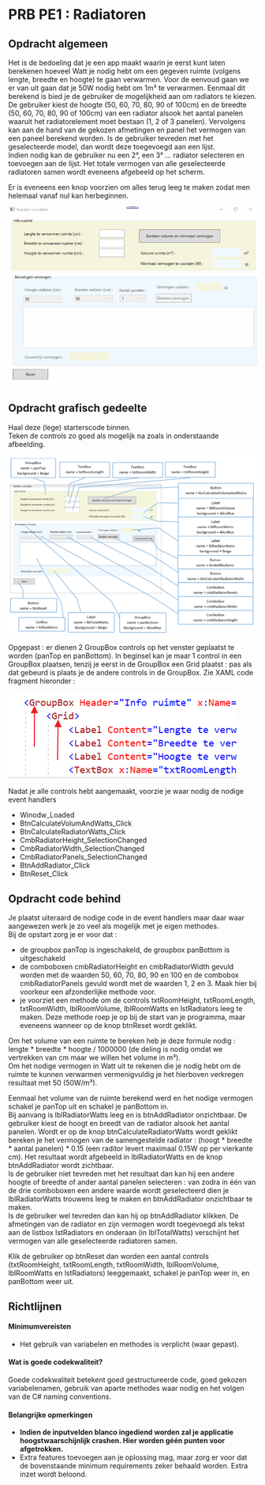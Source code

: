 # PRB PE1 : Radiatoren

## Opdracht algemeen

Het is de bedoeling dat je een app maakt waarin je eerst kunt laten berekenen hoeveel Watt je nodig hebt om een gegeven ruimte (volgens lengte, breedte en hoogte) te gaan verwarmen.  Voor de eenvoud gaan we er van uit gaan dat je 50W nodig hebt om 1m³ te verwarmen.
Eenmaal dit berekend is bied je de gebruiker de mogelijkheid aan om radiators te kiezen.  
De gebruiker kiest de hoogte (50, 60, 70, 80, 90 of 100cm) en de breedte  (50, 60, 70, 80, 90 of 100cm) van een radiator alsook het aantal panelen waaruit het radiatorelement moet bestaan (1, 2 of 3 panelen).
Vervolgens kan aan de hand van de gekozen afmetingen en panel het vermogen van een paneel berekend worden.  Is de gebruiker tevreden met het geselecteerde model, dan wordt deze toegevoegd aan een lijst.  
Indien nodig kan de gebruiker nu een 2°, een 3° ... radiator selecteren en toevoegen aan de lijst.
Het totale vermogen van alle geselecteerde radiatoren samen wordt eveneens afgebeeld op het scherm.

Er is eveneens een knop voorzien om alles terug leeg te maken zodat men helemaal vanaf nul kan herbeginnen.

![demo](assets/demo.gif)  

## Opdracht grafisch gedeelte

Haal deze (lege) starterscode binnen.  
Teken de controls zo goed als mogelijk na zoals in onderstaande afbeelding.  

![controls](assets/Controls.png)  

Opgepast : er dienen 2 GroupBox controls op het venster geplaatst te worden (panTop en panBottom).  In beginsel kan je maar 1 control in een GroupBox plaatsen, tenzij je eerst in de GroupBox een Grid plaatst : pas als dat gebeurd is plaats je de andere controls in de GroupBox.  Zie XAML code fragment hieronder : 

![groupbox](assets/groupbox.png)  

Nadat je alle controls hebt aangemaakt, voorzie je waar nodig de nodige event handlers   
  * Winodw_Loaded 
  * BtnCalculateVolumAndWatts_Click
  * BtnCalculateRadiatorWatts_Click
  * CmbRadiatorHeight_SelectionChanged
  * CmbRadiatorWidth_SelectionChanged
  * CmbRadiatorPanels_SelectionChanged
  * BtnAddRadiator_Click
  * BtnReset_Click

## Opdracht code behind

Je plaatst uiteraard de nodige code in de event handlers maar daar waar aangewezen werk je zo veel als mogelijk met je eigen methodes.  
Bij de opstart zorg je er voor dat : 
  * de groupbox panTop is ingeschakeld, de groupbox panBottom is uitgeschakeld  
  * de comboboxen cmbRadiatorHeight en cmbRadiatorWidth gevuld worden met de waarden 50, 60, 70, 80, 90 en 100 en de combobox cmbRadiatorPanels gevuld wordt met de waarden 1, 2 en 3.  Maak hier bij voorkeur een afzonderlijke methode voor.    
  * je voorziet een methode om de controls txtRoomHeight, txtRoomLength, txtRoomWidth, lblRoomVolume, lblRoomWatts en lstRadiators leeg te maken.  Deze methode roep je op bij de start van je programma, maar eveneens wanneer op de knop btnReset wordt geklikt.  
  
Om het volume van een ruimte te bereken heb je deze formule nodig : lengte * breedte * hoogte / 1000000 (de deling is nodig omdat we vertrekken van cm maar we willen het volume in m³).  
Om het nodige vermogen in Watt uit te rekenen die je nodig hebt om de ruimte te kunnen verwarmen vermenigvuldig je het hierboven verkregen resultaat met 50 (50W/m³).  
  
Eenmaal het volume van de ruimte berekend werd en het nodige vermogen schakel je panTop uit en schakel je panBottom in.  
Bij aanvang is lblRadiatorWatts leeg en is btnAddRadiator onzichtbaar.
De gebruiker kiest de hoogt en breedt van de radiator alsook het aantal panelen.  Wordt er op de knop btnCalculateRadiatorWatts wordt geklikt bereken je het vermogen van de samengestelde radiator : (hoogt * breedte * aantal panelen) * 0.15  (een raditor levert maximaal 0.15W op per vierkante cm). Het resultaat wordt afgebeeld in lblRadiatorWatts en de knop btnAddRadiator wordt zichtbaar.   
Is de gebruiker niet tevreden met het resultaat dan kan hij een andere hoogte of breedte of ander aantal panelen selecteren : van zodra in één van de drie comboboxen een andere waarde wordt geselecteerd dien je lblRadiatorWatts trouwens leeg te maken en btnAddRadiator onzichtbaar te maken.  
Is de gebruiker wel tevreden dan kan hij op btnAddRadiator klikken.  De afmetingen van de radiator en zijn vermogen wordt toegevoegd als tekst aan de listbox lstRadiators en onderaan (in lblTotalWatts) verschijnt het vermogen van alle geselecteerde radiatoren samen.  

Klik de gebruiker op btnReset dan worden een aantal controls (txtRoomHeight, txtRoomLength, txtRoomWidth, lblRoomVolume, lblRoomWatts en lstRadiators) leeggemaakt, schakel je panTop weer in, en panBottom weer uit.
  
## Richtlijnen  

#### Minimumvereisten  
* Het gebruik van variabelen en methodes is verplicht (waar gepast).  

#### Wat is goede codekwaliteit?  
Goede codekwaliteit betekent goed gestructureerde code, goed gekozen variabelenamen, gebruik van aparte methodes waar nodig en het volgen van de C# naming conventions.   

#### Belangrijke opmerkingen  
  * **Indien de inputvelden blanco ingediend worden zal je applicatie hoogstwaarschijnlijk crashen. Hier worden géén punten voor afgetrokken.**  
  * Extra features toevoegen aan je oplossing mag, maar zorg er voor dat de bovenstaande minimum requirements zeker behaald worden. Extra inzet wordt beloond.  

 
